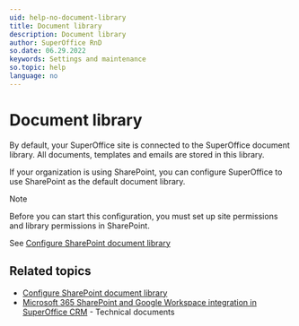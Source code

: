 ```yaml
---
uid: help-no-document-library
title: Document library
description: Document library
author: SuperOffice RnD
so.date: 06.29.2022
keywords: Settings and maintenance
so.topic: help
language: no
---
```


# Document library

By default, your SuperOffice site is connected to the SuperOffice document library. All documents, templates and emails are stored in this library.

If your organization is using SharePoint, you can configure SuperOffice to use SharePoint as the default document library.

> [!NOTE]
> Before you can start this configuration, you must set up site permissions and library permissions in SharePoint.

See [Configure SharePoint document library][1]

## Related topics

* [Configure SharePoint document library][1]
* [Microsoft 365 SharePoint and Google Workspace integration in SuperOffice CRM][2] - Technical documents

<!-- Referenced links -->
[1]: configure-sharepoint-document-library.md
[2]: ../../../document/cloud/overview.md

<!-- Referenced images -->

